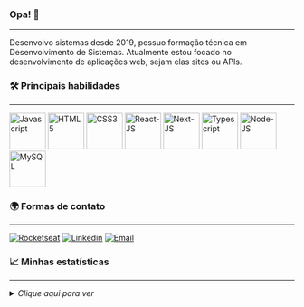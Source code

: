 ### Opa! 👋
---
Desenvolvo sistemas desde 2019, possuo formação técnica em Desenvolvimento de Sistemas. Atualmente estou focado no desenvolvimento de aplicações web, sejam elas sites ou APIs.


### 🛠️ Principais habilidades
---
<div>
    <img src="https://user-images.githubusercontent.com/37812781/138798858-63cd24b5-cddb-4536-85e3-9f806e7e10fc.png" alt="Javascript" width="64px" />
    <img src="https://user-images.githubusercontent.com/37812781/138798888-f0a6c3a7-29d1-4273-b7e1-d4104c557356.png" alt="HTML5" width="64px" />
    <img src="https://user-images.githubusercontent.com/37812781/138800030-9044701e-63b8-49bf-b1b7-fe05743704f2.png" alt="CSS3" width="64px" />
    <img src="https://user-images.githubusercontent.com/37812781/138798656-6e769519-8003-4756-83d1-280ace0c8998.png" alt="React-JS" width="64px" />
    <img src="https://user-images.githubusercontent.com/37812781/138799707-345550b2-0ee0-4fa0-8a35-4f1303ec0252.png" alt="Next-JS" width="64px" />
    <img src="https://user-images.githubusercontent.com/37812781/138799535-ae4d2b00-f86e-42a2-93f6-9aae657795d4.png" alt="Typescript" width="64px" />
    <img src="https://user-images.githubusercontent.com/37812781/138799855-806e539d-927c-41dd-b68c-6837c42f572e.png" alt="Node-JS" width="64px" />
    <img src="https://user-images.githubusercontent.com/37812781/138798853-73f41e63-05b0-46c2-919b-b1e92414b46a.png" alt="MySQL" width="64px" />
</div>


### 🌍 Formas de contato
---

[![Rocketseat](https://img.shields.io/badge/%F0%9F%9A%80%20Rocketseat-%238257e6?style=for-the-badge)](https://app.rocketseat.com.br/me/jonatan-frederico)
[![Linkedin](https://img.shields.io/badge/-LinkedIn-%230077B5?style=for-the-badge&logo=linkedin&logoColor=white)](https://www.linkedin.com/in/jonatan-frederico/)
[![Email](https://img.shields.io/badge/EMail-D14836?style=for-the-badge&logo=gmail&logoColor=white)](mailto:jonatanfrederico@gmail.com)


### 📈 Minhas estatísticas
---

<details>
    <summary>
        <i>Clique aqui para ver</i>
    </summary>

<a href="https://github.com/Jonatan966/Jonatan966">
  <img align="center" src="https://github-readme-stats.vercel.app/api/top-langs/?username=Jonatan966&hide=java,css&theme=dark" />
</a>
<a href="https://github.com/Jonatan966/Jonatan966">
  <img align="center" src="https://github-readme-stats.vercel.app/api?username=Jonatan966&show_icons=true&line_height=33&count_private=true&theme=dark" />
</a>

</details>
